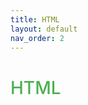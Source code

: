 ```yaml
---
title: HTML
layout: default
nav_order: 2
---
```


<h1 style="color:#4caf50;font-weight:500;">HTML</h1>
